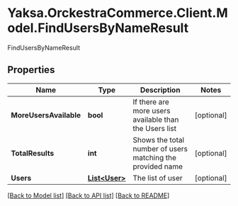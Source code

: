 # Yaksa.OrckestraCommerce.Client.Model.FindUsersByNameResult
FindUsersByNameResult

## Properties

Name | Type | Description | Notes
------------ | ------------- | ------------- | -------------
**MoreUsersAvailable** | **bool** | If there are more users available than the Users list | [optional] 
**TotalResults** | **int** | Shows the total number of users matching the provided name | [optional] 
**Users** | [**List&lt;User&gt;**](User.md) | The list of user | [optional] 

[[Back to Model list]](../README.md#documentation-for-models) [[Back to API list]](../README.md#documentation-for-api-endpoints) [[Back to README]](../README.md)

